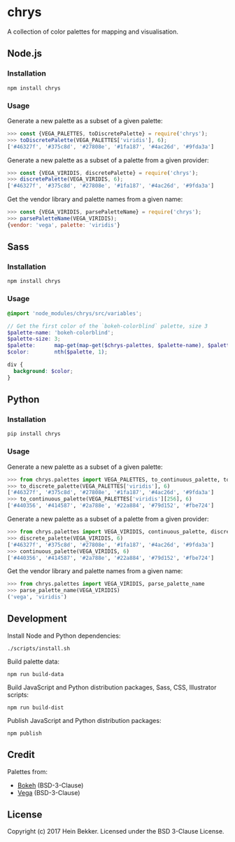 # chrys

A collection of color palettes for mapping and visualisation.

## Node.js

### Installation

```shell
npm install chrys
```

### Usage

Generate a new palette as a subset of a given palette:

```javascript
>>> const {VEGA_PALETTES, toDiscretePalette} = require('chrys');
>>> toDiscretePalette(VEGA_PALETTES['viridis'], 6);
['#46327f', '#375c8d', '#27808e', '#1fa187', '#4ac26d', '#9fda3a']
```

Generate a new palette as a subset of a palette from a given provider:

```javascript
>>> const {VEGA_VIRIDIS, discretePalette} = require('chrys');
>>> discretePalette(VEGA_VIRIDIS, 6);
['#46327f', '#375c8d', '#27808e', '#1fa187', '#4ac26d', '#9fda3a']
```

Get the vendor library and palette names from a given name:

```javascript
>>> const {VEGA_VIRIDIS, parsePaletteName} = require('chrys');
>>> parsePaletteName(VEGA_VIRIDIS);
{vendor: 'vega', palette: 'viridis'}
```

## Sass

### Installation

```shell
npm install chrys
```

### Usage

```scss
@import 'node_modules/chrys/src/variables';

// Get the first color of the `bokeh-colorblind` palette, size 3
$palette-name: 'bokeh-colorblind';
$palette-size: 3;
$palette:      map-get(map-get($chrys-palettes, $palette-name), $palette-size);
$color:        nth($palette, 1);

div {
  background: $color;
}
```

## Python

### Installation

```shell
pip install chrys
```

### Usage

Generate a new palette as a subset of a given palette:

```python
>>> from chrys.palettes import VEGA_PALETTES, to_continuous_palette, to_discrete_palette
>>> to_discrete_palette(VEGA_PALETTES['viridis'], 6)
['#46327f', '#375c8d', '#27808e', '#1fa187', '#4ac26d', '#9fda3a']
>>> to_continuous_palette(VEGA_PALETTES['viridis'][256], 6)
['#440356', '#414587', '#2a788e', '#22a884', '#79d152', '#fbe724']
```

Generate a new palette as a subset of a palette from a given provider:

```python
>>> from chrys.palettes import VEGA_VIRIDIS, continuous_palette, discrete_palette
>>> discrete_palette(VEGA_VIRIDIS, 6)
['#46327f', '#375c8d', '#27808e', '#1fa187', '#4ac26d', '#9fda3a']
>>> continuous_palette(VEGA_VIRIDIS, 6)
['#440356', '#414587', '#2a788e', '#22a884', '#79d152', '#fbe724']
```

Get the vendor library and palette names from a given name:

```python
>>> from chrys.palettes import VEGA_VIRIDIS, parse_palette_name
>>> parse_palette_name(VEGA_VIRIDIS)
('vega', 'viridis')
```

## Development

Install Node and Python dependencies:

```shell
./scripts/install.sh
```

Build palette data:

```shell
npm run build-data
```

Build JavaScript and Python distribution packages, Sass, CSS, Illustrator scripts:

```shell
npm run build-dist
```

Publish JavaScript and Python distribution packages:

```shell
npm publish
```

## Credit

Palettes from:

* [Bokeh](https://github.com/bokeh/bokeh) (BSD-3-Clause)
* [Vega](https://github.com/vega/vega) (BSD-3-Clause)

## License

Copyright (c) 2017 Hein Bekker. Licensed under the BSD 3-Clause License.
